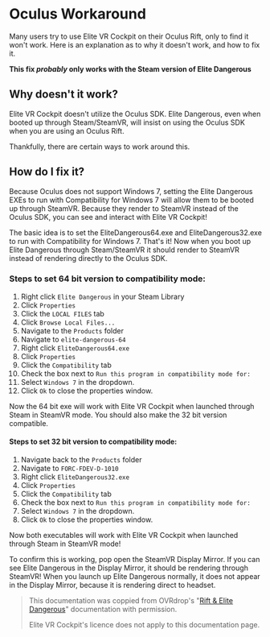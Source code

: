 # Oculus Workaround

Many users try to use Elite VR Cockpit on their Oculus Rift, only to find it won't work. Here is an explanation as to why it doesn't work, and how to fix it.

**This fix _probably_ only works with the Steam version of Elite Dangerous**

## Why doesn't it work?

Elite VR Cockpit doesn't utilize the Oculus SDK. Elite Dangerous, even when booted up through Steam/SteamVR, will insist on using the Oculus SDK when you are using an Oculus Rift.

Thankfully, there are certain ways to work around this.

## How do I fix it?

Because Oculus does not support Windows 7, setting the Elite Dangerous EXEs to run with Compatibility for Windows 7 will allow them to be booted up through SteamVR. Because they render to SteamVR instead of the Oculus SDK, you can see and interact with Elite VR Cockpit!

The basic idea is to set the EliteDangerous64.exe and EliteDangerous32.exe to run with Compatibility for Windows 7. That's it! Now when you boot up Elite Dangerous through Steam/SteamVR it should render to SteamVR instead of rendering directly to the Oculus SDK.

### Steps to set 64 bit version to compatibility mode:

1. Right click `Elite Dangerous` in your Steam Library
2. Click `Properties`
3. Click the `LOCAL FILES` tab
4. Click `Browse Local Files...`
5. Navigate to the `Products` folder
6. Navigate to `elite-dangerous-64`
7. Right click `EliteDangerous64.exe`
8. Click `Properties`
9. Click the `Compatibility` tab
10. Check the box next to `Run this program in compatibility mode for:`
11. Select `Windows 7` in the dropdown.
12. Click `Ok` to close the properties window.

Now the 64 bit exe will work with Elite VR Cockpit when launched through Steam in SteamVR mode. You should also make the 32 bit version compatible.

#### Steps to set 32 bit version to compatibility mode:

1. Navigate back to the `Products` folder
2. Navigate to `FORC-FDEV-D-1010`
3. Right click `EliteDangerous32.exe`
4. Click `Properties`
5. Click the `Compatibility` tab
6. Check the box next to `Run this program in compatibility mode for:`
7. Select `Windows 7` in the dropdown.
8. Click `Ok` to close the properties window.

Now both executables will work with Elite VR Cockpit when launched through Steam in SteamVR mode!

To confirm this is working, pop open the SteamVR Display Mirror. If you can see Elite Dangerous in the Display Mirror, it should be rendering through SteamVR! When you launch up Elite Dangerous normally, it does not appear in the Display Mirror, because it is rendering direct to headset.

> This documentation was coppied from OVRdrop's "[Rift & Elite Dangerous](https://github.com/Hotrian/OVRdrop-Public/wiki/Rift-&-Elite-Dangerous)" documentation with permission.
>
> Elite VR Cockpit's licence does not apply to this documentation page.

